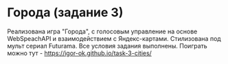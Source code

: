# Города (задание 3)

Реализована игра "Города", с голосовым управление на основе WebSpeachAPI и взаимодействием с Яндекс-картами.
Стилизована под мульт сериал Futurama.
Все условия задания выполнены.
Поиграть можно тут - https://igor-ok.github.io/task-3-cities/
